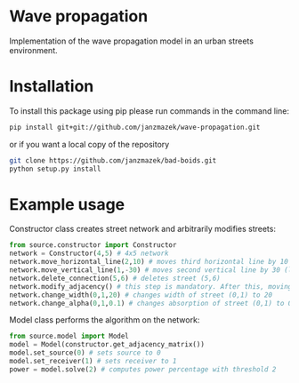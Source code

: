# Wave propagation
Implementation of the wave propagation model in an urban streets environment.

# Installation

To install this package using pip please run commands in the command line:
```bash
pip install git+git://github.com/janzmazek/wave-propagation.git
```
or if you want a local copy of the repository
```bash
git clone https://github.com/janzmazek/bad-boids.git
python setup.py install
```
# Example usage
Constructor class creates street network and arbitrarily modifies streets:
```python
from source.constructor import Constructor
network = Constructor(4,5) # 4x5 network
network.move_horizontal_line(2,10) # moves third horizontal line by 10 (right)
network.move_vertical_line(1,-30) # moves second vertical line by 30 (left)
network.delete_connection(5,6) # deletes street (5,6)
network.modify_adjacency() # this step is mandatory. After this, moving and deleting is no longer possible
network.change_width(0,1,20) # changes width of street (0,1) to 20
network.change_alpha(0,1,0.1) # changes absorption of street (0,1) to 0.1
```
Model class performs the algorithm on the network:
```python
from source.model import Model
model = Model(constructor.get_adjacency_matrix())
model.set_source(0) # sets source to 0
model.set_receiver(1) # sets receiver to 1
power = model.solve(2) # computes power percentage with threshold 2
```
